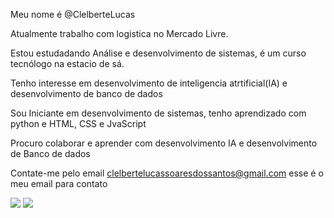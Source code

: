Meu nome é @ClelberteLucas 

Atualmente trabalho com logistica no Mercado Livre.

Estou estudadando Análise e desenvolvimento de sistemas, é um curso tecnólogo na estacio de sá.

Tenho interesse em desenvolvimento de inteligencia atrtificial(IA) e desenvolvimento de banco de dados

Sou Iniciante em desenvolvimento de sistemas, tenho aprendizado com python e HTML, CSS e JvaScript

Procuro colaborar e aprender com desenvolvimento IA e desenvolvimento de Banco de dados

Contate-me pelo email clelbertelucassoaresdossantos@gmail.com esse é o meu email para contato


<div>
  <a href = "mailto:semeone@clelbertelucassoaresdossantos.com"><img src="https://img.shields.io/badge/Gmail-D14836?style=for-the-badge&logo=gmail&logoColor=white"><a/>
  <a href = "https://www.linkedin.com/in/clelberte-lucas-soares-dos-santos-2109a9280?utm_source=share&utm_campaign=share_via&utm_content=profile&utm_medium=android_app"><img src="https://img.shields.io/badge/LinkedIn-0077B5?style=for-the-badge&logo=linkedin&logoColor=white"><a/>
</div>


            
          

          

          
